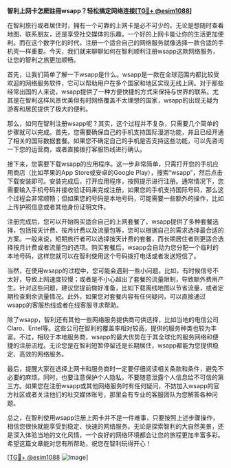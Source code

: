 **智利上网卡怎麽註冊wsapp？轻松搞定网络连接[[TG💪+ @esim1088](https://t.me/s/esim1088)]**

在智利旅行或者居住时，拥有一个可靠的上网卡是必不可少的。无论是想随时查看地图、联系朋友，还是享受社交媒体的乐趣，一个好的上网卡能让你的生活更加便利。而在这个数字化的时代，注册一个适合自己的网络服务就像选择一款合适的手机壳一样重要。今天，我们就来聊聊如何在智利顺利注册wsapp这款网络服务，让您的智利之旅更加顺畅。

首先，让我们简单了解一下wsapp是什么。wsapp是一款在全球范围内都比较受欢迎的网络服务软件，它可以帮助用户在多个国家和地区实现无线上网。对于那些经常出国的人来说，wsapp提供了一种方便快捷的方式来保持与世界的联系。尤其是在智利这样风景优美但有时网络覆盖不太理想的国家，wsapp的出现无疑为游客和居民提供了极大的便利。

那么，如何在智利注册wsapp呢？其实，这个过程并不复杂，只需要几个简单的步骤就可以完成。首先，您需要确保自己的手机支持国际漫游功能，并且已经开通了相关的国际数据套餐。如果您不确定自己的手机是否支持这些功能，可以先咨询一下您的运营商，或者直接拨打客服热线进行确认。

接下来，您需要下载wsapp的应用程序。这一步非常简单，只需打开您的手机应用商店（比如苹果的App Store或安卓的Google Play），搜索“wsapp”，然后点击下载安装即可。安装完成后，打开应用程序，按照提示进行注册。通常情况下，您需要输入手机号码并接收验证码来完成注册。如果您的手机支持国际号码，那么这个过程会非常顺畅；但如果您的号码是本地号码，可能需要一些额外的操作，比如上传护照信息或者其他身份证明文件。

注册完成后，您可以开始购买适合自己的上网套餐了。wsapp提供了多种套餐选择，包括按天计费、按月计费以及流量包等，您可以根据自己的需求选择最合适的方案。一般来说，短期旅行者可以选择按天计费的套餐，而长期居住者则更适合选择按月计费或者流量包的选项。购买套餐后，wsapp会自动为您分配一个临时的本地号码，这样您就可以在智利使用这个号码拨打电话或者发送短信了。

当然，在使用wsapp的过程中，您可能会遇到一些小问题。比如，有时候信号不太好，导致上网速度较慢；或者是不小心超出了套餐的流量限制，导致额外费用产生。针对这些问题，建议您提前做好准备，比如下载离线地图以节省流量，或者定期检查剩余流量情况。此外，如果您对套餐内容有任何疑问，可以直接通过wsapp的客服热线或者在线客服寻求帮助。

除了wsapp，智利还有其他一些网络服务提供商可供选择，比如当地的电信公司Claro、Entel等。这些公司在智利的覆盖率相对较高，提供的服务种类也较为丰富。不过，相较于本地服务商，wsapp的最大优势在于其全球化的服务网络和便捷的注册流程。无论您是在智利短暂停留还是长期居住，wsapp都能为您提供稳定、高效的网络服务。

最后，提醒大家在选择上网卡和服务商时一定要仔细阅读相关条款和条件，避免不必要的麻烦。同时，也要注意保护个人隐私，不要随意泄露个人信息给不可信的第三方。如果您在注册wsapp或其他网络服务时有任何疑问，不妨加入wsapp的官方社区或者关注他们的社交媒体账号，那里会有专业的客服团队为您解答各种问题。

总之，在智利使用wsapp注册上网卡并不是一件难事，只要按照上述步骤操作，相信您很快就能享受到稳定、快速的网络服务。无论是探索智利的大自然美景，还是深入体验当地的文化风情，一个良好的网络环境都会让您的旅程更加丰富多彩。希望这篇文章能对您有所帮助，祝您在智利玩得开心！

[[TG💪+ @esim1088](https://t.me/s/esim1088) ![Image](https://i.postimg.cc/4NQfJmqS/Snipaste-2025-05-13-00-14-12.png)]